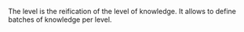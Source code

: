 The level is the reification of the level of knowledge. It allows to define batches of knowledge per level.  
